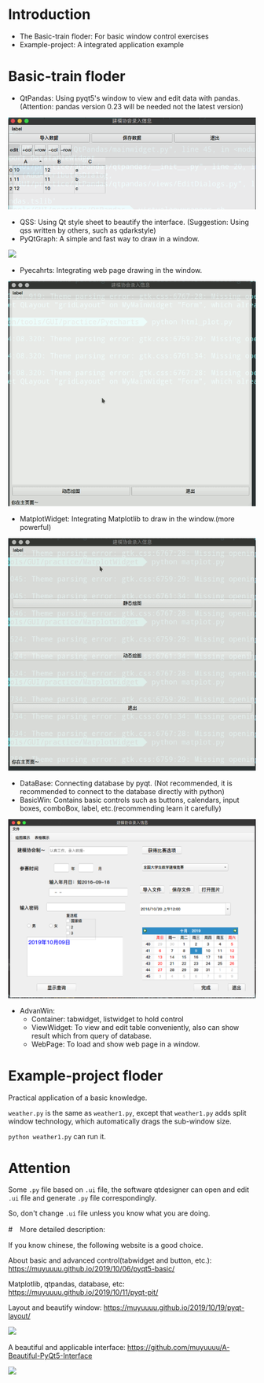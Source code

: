 # Introduction

- The Basic-train floder: For basic window control exercises
- Example-project: A integrated application example

# Basic-train floder

- QtPandas: Using pyqt5's window to view and edit data with pandas. (Attention: pandas version 0.23 will be needed not the latest version)

![](3.png)

- QSS: Using Qt style sheet to beautify the interface. (Suggestion: Using qss written by others, such as qdarkstyle)
- PyQtGraph: A simple and fast way to draw in a window.

![](3.gif)

- Pyecahrts: Integrating web page drawing in the window.

![](4.gif)

- MatplotWidget: Integrating Matplotlib to draw in the window.(more powerful)

![](5.gif)

- DataBase: Connecting database by pyqt. (Not recommended, it is recommended to connect to the database directly with python)
- BasicWin: Contains basic controls such as buttons, calendars, input boxes, comboBox, label, etc.(recommending learn it carefully)

![](4.png)

- AdvanWin:
  - Container: tabwidget, listwidget to hold control
  - ViewWidget: To view and edit table conveniently, also can show result which from query of database.
  - WebPage: To load and show web page in a window.

# Example-project floder

Practical application of a basic knowledge.

`weather.py` is the same as `weather1.py`, except that `weather1.py` adds split window technology, which automatically drags the sub-window size.

`python weather1.py` can run it.

# Attention

Some `.py` file based on `.ui` file, the software qtdesigner can open and edit `.ui` file and generate `.py` file correspondingly.

So, don't change `.ui` file unless you know what you are doing.

#　Ｍore detailed description:

If you know chinese, the following website is a good choice.

About basic and advanced control(tabwidget and button, etc.): https://muyuuuu.github.io/2019/10/06/pyqt5-basic/

Matplotlib, qtpandas, database, etc: https://muyuuuu.github.io/2019/10/11/pyqt-pit/

Layout and beautify window: https://muyuuuu.github.io/2019/10/19/pyqt-layout/

![](2.gif)

A beautiful and applicable interface: https://github.com/muyuuuu/A-Beautiful-PyQt5-Interface

![](1.gif)